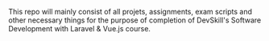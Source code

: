 This repo will mainly consist of all projets, assignments, exam scripts and other necessary things for the purpose of completion of DevSkill's Software Development with Laravel & Vue.js course.

